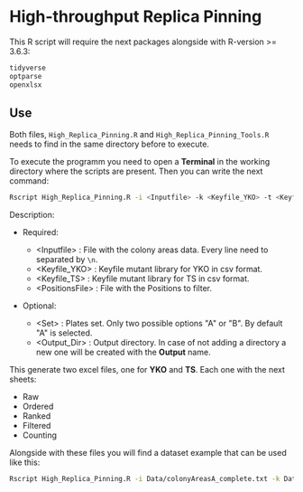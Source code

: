 # High-throughput Replica Pinning

This R script will require the next packages alongside with R-version >= 3.6.3:

```r
tidyverse
optparse
openxlsx
```

## Use

Both files, `High_Replica_Pinning.R` and `High_Replica_Pinning_Tools.R` needs to find in the same directory before to execute.

To execute the programm you need to open a **Terminal** in the working directory where the scripts are present. Then you can write the next command:

```bash
Rscript High_Replica_Pinning.R -i <Inputfile> -k <Keyfile_YKO> -t <Keyfile_TS> -p <PositionsFile> -o <Output_Dir> -s <Set>
```

Description:

* Required:
  * \<Inputfile\>     : File with the colony areas data. Every line need to separated by `\n`.
  * \<Keyfile_YKO\>   : Keyfile mutant library for YKO in csv format.
  * \<Keyfile_TS\>    : Keyfile mutant library for TS in csv format.
  * \<PositionsFile\> : File with the Positions to filter.

* Optional:
  * \<Set\>           : Plates set. Only two possible options "A" or "B". By default "A" is selected.
  * \<Output_Dir\>    : Output directory. In case of not adding a directory a new one will be created with the **Output** name.

This generate two excel files, one for **YKO** and **TS**. Each one with the next sheets:

* Raw
* Ordered
* Ranked
* Filtered
* Counting

Alongside with these files you will find a dataset example that can be used like this:

```bash
Rscript High_Replica_Pinning.R -i Data/colonyAreasA_complete.txt -k Data/MATa_YKO_Rothstein_updated.csv -t Data/tsMATaKeyFile-384.csv -p Data/Mata_YKO_Rothstein_Positions.csv -o Test/
```
